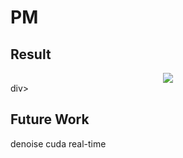 # PM

## Result
<div align="center">
  <img src="https:/github.com/PM/PM.png](https://github.com/iduxinyu/PM/blob/main/PM.png">
</div>div>

## Future Work

denoise
cuda
real-time

